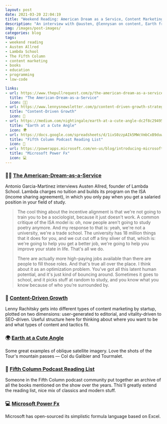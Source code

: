 ```yaml
---
layout: post
date: 2021-03-20 22:04:19
title: "Weekend Reading: American Dream as a Service, Content Marketing, the Fifth Column Reading List, and More"
description: "An interview with @austen, @lennysan on content, Earth from oblique, books of @wethefifth, and Microsoft's Power Fx."
img: /images/post-images/
categories: blog
tags:
- weekend reading
- Austen Allred
- Lambda School
- The Fifth Column
- content marketing
- books
- education
- programming
- low-code

links:
- url: https://www.thepullrequest.com/p/the-american-dream-as-a-service
  title: "The American-Dream-as-a-Service"
  icon: 👨‍🎓
- url: https://www.lennysnewsletter.com/p/content-driven-growth-strategy
  title: "Content-Driven Growth"
  icon: 📝
- url: https://medium.com/nightingale/earth-at-a-cute-angle-dc2f8c29495a
  title: "Earth at a Cute Angle"
  icon: 🌍
- url: https://docs.google.com/spreadsheets/d/1ixS0zzpAIk5MWcVmbCxB9duwJ5-g5aWJUVKoFbsoJ4A/edit?pli=1#gid=0
  title: "Fifth Column Podcast Reading List"
  icon: 📖
- url: https://powerapps.microsoft.com/en-us/blog/introducing-microsoft-power-fx-the-low-code-programming-language-for-everyone/
  title: "Microsoft Power Fx"
  icon: 💻
---
```


### 👨‍🎓 [The American-Dream-as-a-Service](https://www.thepullrequest.com/p/the-american-dream-as-a-service "The American-Dream-as-a-Service")

Antonio Garcia-Martinez interviews Austen Allred, founder of Lambda School. Lambda charges no tuition and builds its program on the ISA (income sharing agreement), in which you only pay when you get a salaried position in your field of study.

> The cool thing about the incentive alignment is that we're not going to train you to be a sociologist, because it just doesn't work. A common critique of the ISA model is: oh, now people aren't going to study poetry anymore. And my response to that is: yeah, we're not a university, we're a trade school. The university has 18 million things that it does for you, and we cut cut off a tiny sliver of that, which is: we're going to help you get a better job, we're going to help you improve your state in life. That's all we do.
>
> There are actually more high-paying jobs available than there are people to fill those roles. And that's true all over the place. I think about it as an optimization problem. You've got all this latent human potential, and it's just kind of bouncing around. Sometimes it goes to school, and it picks stuff at random to study, and you know what you know because of who you’re surrounded by.

### 📝 [Content-Driven Growth](https://www.lennysnewsletter.com/p/content-driven-growth-strategy "Content-Driven Growth")

Lenny Rachitsky gets into different types of content marketing by startup, plotted on two dimensions: user-generated to editorial, and vitality-driven to SEO-driven. Useful structure here for thinking about where you want to be and what types of content and tactics fit.

### 🌍 [Earth at a Cute Angle](https://medium.com/nightingale/earth-at-a-cute-angle-dc2f8c29495a "Earth at a Cute Angle")

Some great examples of oblique satellite imagery. Love the shots of the Tour's mountain passes — Col du Galibier and Tourmalet.

### 📖 [Fifth Column Podcast Reading List](https://docs.google.com/spreadsheets/d/1ixS0zzpAIk5MWcVmbCxB9duwJ5-g5aWJUVKoFbsoJ4A/edit?pli=1#gid=0 "Fifth Column Podcast Reading List")

Someone in the Fifth Column podcast community put together an archive of all the books mentioned on the show over the years. This'll greatly extend the reading list, nice mix of classics and modern stuff.

### 💻 [Microsoft Power Fx](https://powerapps.microsoft.com/en-us/blog/introducing-microsoft-power-fx-the-low-code-programming-language-for-everyone/ "Microsoft Power Fx")

Microsoft has open-sourced its simplistic formula language based on Excel.
